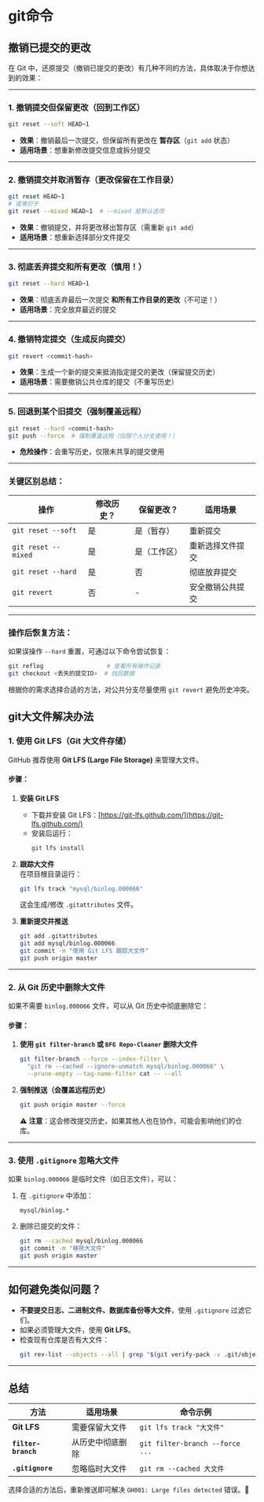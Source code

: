 # git命令

## 撤销已提交的更改
在 Git 中，还原提交（撤销已提交的更改）有几种不同的方法，具体取决于你想达到的效果：

---

### 1. **撤销提交但保留更改（回到工作区）**
```bash
git reset --soft HEAD~1
```
- **效果**：撤销最后一次提交，但保留所有更改在 **暂存区**（`git add` 状态）
- **适用场景**：想重新修改提交信息或拆分提交

---

### 2. **撤销提交并取消暂存（更改保留在工作目录）**
```bash
git reset HEAD~1
# 或等价于
git reset --mixed HEAD~1  # --mixed 是默认选项
```
- **效果**：撤销提交，并将更改移出暂存区（需重新 `git add`）
- **适用场景**：想重新选择部分文件提交

---

### 3. **彻底丢弃提交和所有更改（慎用！）**
```bash
git reset --hard HEAD~1
```
- **效果**：彻底丢弃最后一次提交 **和所有工作目录的更改**（不可逆！）
- **适用场景**：完全放弃最近的提交

---

### 4. **撤销特定提交（生成反向提交）**
```bash
git revert <commit-hash>
```
- **效果**：生成一个新的提交来抵消指定提交的更改（保留提交历史）
- **适用场景**：需要撤销公共仓库的提交（不重写历史）

---

### 5. **回退到某个旧提交（强制覆盖远程）**
```bash
git reset --hard <commit-hash>
git push --force  # 强制覆盖远程（仅限个人分支使用！）
```
- **危险操作**：会重写历史，仅限未共享的提交使用

---

### 关键区别总结：
| 操作                | 修改历史？ | 保留更改？ | 适用场景               |
|---------------------|------------|------------|-----------------------|
| `git reset --soft`  | 是         | 是（暂存） | 重新提交               |
| `git reset --mixed` | 是         | 是（工作区）| 重新选择文件提交       |
| `git reset --hard`  | 是         | 否         | 彻底放弃提交           |
| `git revert`        | 否         | -          | 安全撤销公共提交       |

---

### 操作后恢复方法：
如果误操作 `--hard` 重置，可通过以下命令尝试恢复：
```bash
git reflog                  # 查看所有操作记录
git checkout <丢失的提交ID>  # 找回数据
``` 

根据你的需求选择合适的方法，对公共分支尽量使用 `git revert` 避免历史冲突。




## git大文件解决办法
### **1. 使用 Git LFS（Git 大文件存储）**
GitHub 推荐使用 **Git LFS (Large File Storage)** 来管理大文件。

#### **步骤：**
1. **安装 Git LFS**  
   - 下载并安装 Git LFS：[https://git-lfs.github.com/](https://git-lfs.github.com/)
   - 安装后运行：
     ```bash
     git lfs install
     ```

2. **跟踪大文件**  
   在项目根目录运行：
   ```bash
   git lfs track "mysql/binlog.000066"
   ```
   这会生成/修改 `.gitattributes` 文件。

3. **重新提交并推送**
   ```bash
   git add .gitattributes
   git add mysql/binlog.000066
   git commit -m "使用 Git LFS 跟踪大文件"
   git push origin master
   ```

---

### **2. 从 Git 历史中删除大文件**
如果不需要 `binlog.000066` 文件，可以从 Git 历史中彻底删除它：

#### **步骤：**
1. **使用 `git filter-branch` 或 `BFG Repo-Cleaner` 删除大文件**
   ```bash
   git filter-branch --force --index-filter \
     "git rm --cached --ignore-unmatch mysql/binlog.000066" \
     --prune-empty --tag-name-filter cat -- --all
   ```

2. **强制推送（会覆盖远程历史）**
   ```bash
   git push origin master --force
   ```
   ⚠️ **注意**：这会修改提交历史，如果其他人也在协作，可能会影响他们的仓库。

---

### **3. 使用 `.gitignore` 忽略大文件**
如果 `binlog.000066` 是临时文件（如日志文件），可以：
1. 在 `.gitignore` 中添加：
   ```plaintext
   mysql/binlog.*
   ```
2. 删除已提交的文件：
   ```bash
   git rm --cached mysql/binlog.000066
   git commit -m "移除大文件"
   git push origin master
   ```

---

## **如何避免类似问题？**
- **不要提交日志、二进制文件、数据库备份等大文件**，使用 `.gitignore` 过滤它们。
- 如果必须管理大文件，使用 **Git LFS**。
- 检查现有仓库是否有大文件：
  ```bash
  git rev-list --objects --all | grep "$(git verify-pack -v .git/objects/pack/*.idx | sort -k 3 -n | tail -5 | awk '{print$1}')"
  ```

---

## **总结**
| 方法 | 适用场景 | 命令示例 |
|------|---------|----------|
| **Git LFS** | 需要保留大文件 | `git lfs track "大文件"` |
| **`filter-branch`** | 从历史中彻底删除 | `git filter-branch --force ...` |
| **`.gitignore`** | 忽略临时大文件 | `git rm --cached 大文件` |

选择合适的方法后，重新推送即可解决 `GH001: Large files detected` 错误。🚀

